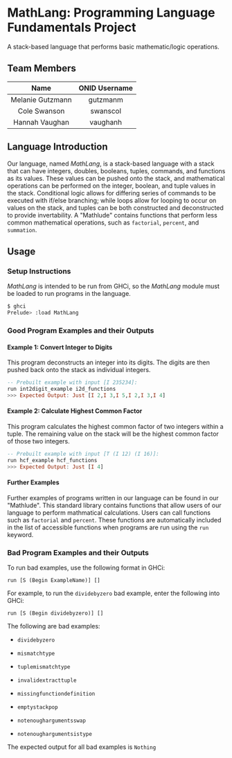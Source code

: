 # MathLang: Programming Language Fundamentals Project
A stack-based language that performs basic mathematic/logic operations.

## Team Members
Name			 | ONID Username
:---------------:|:--------------:
Melanie Gutzmann | gutzmanm
Cole Swanson     | swanscol
Hannah Vaughan   | vaughanh

## Language Introduction
Our language, named _MathLang_, is a stack-based language with a stack that can have integers, doubles, booleans, tuples, commands, and functions as its values. These values can be pushed onto the stack, and mathematical operations can be performed on the integer, boolean, and tuple values in the stack. Conditional logic allows for differing series of commands to be executed with if/else branching; while loops allow for looping to occur on values on the stack, and tuples can be both constructed and deconstructed to provide invertability. A "Mathlude" contains functions that perform less common mathematical operations, such as `factorial`, `percent`, and `summation`.

## Usage
### Setup Instructions
_MathLang_ is intended to be run from GHCi, so the _MathLang_ module must be loaded to run programs in the language.
```bash
$ ghci
Prelude> :load MathLang
```

### Good Program Examples and their Outputs
#### Example 1: Convert Integer to Digits
This program deconstructs an integer into its digits. The digits are then pushed back onto the stack as individual integers.
```haskell
-- Prebuilt example with input [I 235234]:
run int2digit_example i2d_functions
>>> Expected Output: Just [I 2,I 3,I 5,I 2,I 3,I 4]
```

#### Example 2: Calculate Highest Common Factor
This program calculates the highest common factor of two integers within a tuple. The remaining value on the stack will be the highest common factor of those two integers.
```haskell
-- Prebuilt example with input [T (I 12) (I 16)]:
run hcf_example hcf_functions
>>> Expected Output: Just [I 4]
```

#### Further Examples
Further examples of programs written in our language can be found in our "Mathlude". This standard library contains functions that allow users of our language to perform mathmatical calculations. Users can call functions such as `factorial` and `percent`. These functions are automatically included in the list of accessible functions when programs are run using the `run` keyword.

### Bad Program Examples and their Outputs
To run bad examples, use the following format in GHCi:

`run [S (Begin ExampleName)] []`

For example, to run the `dividebyzero` bad example, enter the following into GHCi:

`run [S (Begin dividebyzero)] []`

The following are bad examples:
* `dividebyzero`

* `mismatchtype`

* `tuplemismatchtype`

* `invalidextracttuple`

* `missingfunctiondefinition`

* `emptystackpop`

* `notenoughargumentsswap`

* `notenoughargumentsistype`

The expected output for all bad examples is `Nothing`
